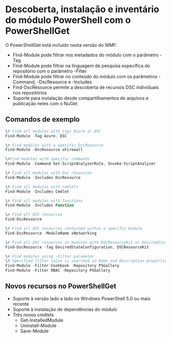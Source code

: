 # Descoberta, instalação e inventário do módulo PowerShell com o PowerShellGet
 
O PowerShellGet está incluído nesta versão do WMF:
-   Find-Module pode filtrar nos metadados do módulo com o parâmetro -Tag
-   Find-Module pode filtrar na linguagem de pesquisa específica do repositório com o parâmetro -Filter
-   Find-Module pode filtrar no conteúdo do módulo com os parâmetros -Command, -DscResource e -Includes
-   Find-DscResource permite a descoberta de recursos DSC individuais nos repositórios
-   Suporte para instalação desde compartilhamentos de arquivos e publicação neles com o NuGet

## Comandos de exemplo
```powershell
\# Find all modules with tags Azure or DSC
Find-Module -Tag Azure, DSC

\# Find modules with a specific DscResource
Find-Module -DscResource xFirewall

\#Find modules with specific commands
Find-Module -Command Get-ScriptAnalyzerRule, Invoke-ScriptAnalyzer

\# Find all modules with Dsc resources
Find-Module -Includes DscResource

\# Find all modules with cmdlets
Find-Module -Includes Cmdlet

\# Find all modules with functions
Find-Module -Includes Function

\# Find all DSC resources
Find-DscResource

\# Find all DSC resources contained within a specific module
Find-DscResource -ModuleName xNetworking

\# Find all DSC resources in modules with DSCResourceKit or DesiredStateConfiguration
Find-DscResource -Tag DesiredStateConfiguration, DSCResourceKit

\# Find modules using -Filter parameter
\# Specified filter value is searched in Name and Description properties
Find-Module -Filter Cookbook -Repository PSGallery
Find-Module -Filter RBAC -Repository PSGallery
```

## Novos recursos no PowerShellGet
-   Suporte à versão lado a lado no Windows PowerShell 5.0 ou mais recente
-   Suporte à instalação de dependências do módulo
-   Três novos cmdlets
    -   Get-InstalledModule
    -   Uninstall-Module
    -   Save-Module
    <!--HONumber=Mar16_HO2-->
